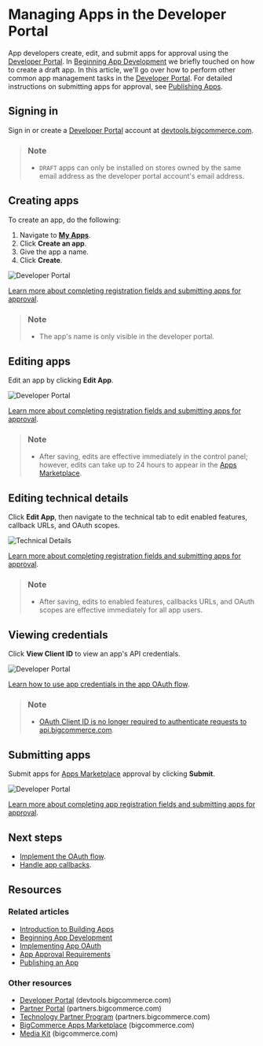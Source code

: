 # Managing Apps in the Developer Portal



App developers create, edit, and submit apps for approval using the [Developer Portal](https://devtools.bigcommerce.com/). In [Beginning App Development](https://developer.bigcommerce.com/api-docs/apps/guide/development) we briefly touched on how to create a draft app. In this article, we'll go over how to perform other common app management tasks in the [Developer Portal](https://devtools.bigcommerce.com/). For detailed instructions on submitting apps for approval, see [Publishing Apps](https://developer.bigcommerce.com/api-docs/apps/guide/publishing).

## Signing in

Sign in or create a [Developer Portal](https://devtools.bigcommerce.com) account at [devtools.bigcommerce.com](https://devtools.bigcommerce.com).

<div class="HubBlock--callout">
<div class="CalloutBlock--info">
<div class="HubBlock-content">

> ### Note
> * `DRAFT` apps can only be installed on stores owned by the same email address as the developer portal account's email address.

</div>
</div>
</div>

## Creating apps

To create an app, do the following:

1. Navigate to **[My Apps](https://devtools.bigcommerce.com/my/apps)**.
2. Click **Create an app**.
3. Give the app a name.
4. Click **Create**.

![Developer Portal](https://storage.googleapis.com/bigcommerce-production-dev-center/images/apps-04-developer-portal-01.png "Developer Portal")

[Learn more about completing registration fields and submitting apps for approval](https://developer.bigcommerce.com/api-docs/apps/guide/publishing).

<div class="HubBlock--callout">
<div class="CalloutBlock--info">
<div class="HubBlock-content">

> ### Note
> * The app's name is only visible in the developer portal.

</div>
</div>
</div>

## Editing apps

Edit an app by clicking **Edit App**.

![Developer Portal](https://storage.googleapis.com/bigcommerce-production-dev-center/images/apps-04-developer-portal-01.png "Developer Portal")

[Learn more about completing registration fields and submitting apps for approval](https://developer.bigcommerce.com/api-docs/apps/guide/publishing).

<div class="HubBlock--callout">
<div class="CalloutBlock--warnings">
<div class="HubBlock-content">

> ### Note
> * After saving, edits are effective immediately in the control panel; however, edits can take up to 24 hours to appear in the [Apps Marketplace](https://www.bigcommerce.com/apps/).

</div>
</div>
</div>

## Editing technical details

Click **Edit App**, then navigate to the technical tab to edit enabled features, callback URLs, and OAuth scopes.

![Technical Details](https://storage.googleapis.com/bigcommerce-production-dev-center/images/apps-04-developer-portal-04.png "Technical Details")

[Learn more about completing registration fields and submitting apps for approval](https://developer.bigcommerce.com/api-docs/apps/guide/publishing).

<div class="HubBlock--callout">
<div class="CalloutBlock--warning">
<div class="HubBlock-content">

> ### Note
> * After saving, edits to enabled features, callbacks URLs, and OAuth scopes are effective immediately for all app users.

</div>
</div>
</div>

## Viewing credentials

Click **View Client ID** to view an app's API credentials.

![Developer Portal](https://storage.googleapis.com/bigcommerce-production-dev-center/images/apps-04-developer-portal-01.png "Developer Portal")

[Learn how to use app credentials in the app OAuth flow](https://developer.bigcommerce.com/api-docs/apps/guide/auth).

<div class="HubBlock--callout">
<div class="CalloutBlock--info">
<div class="HubBlock-content">

> ### Note
> * [OAuth Client ID is no longer required to authenticate requests to api.bigcommerce.com](https://developer.bigcommerce.com/changelog#posts/o-auth-client-id-is-no-longer-required-for-requests-to-api-bigcommerce-com).

</div>
</div>
</div>

## Submitting apps

Submit apps for [Apps Marketplace](https://www.bigcommerce.com/apps) approval by clicking **Submit**.

![Developer Portal](https://storage.googleapis.com/bigcommerce-production-dev-center/images/apps-04-developer-portal-01.png "Developer Portal")

[Learn more about completing app registration fields and submitting apps for approval](https://developer.bigcommerce.com/api-docs/apps/guide/publishing).

## Next steps
* [Implement the OAuth flow](https://developer.bigcommerce.com/api-docs/apps/guide/auth).
* [Handle app callbacks](https://developer.bigcommerce.com/api-docs/apps/guide/callbacks).

## Resources

### Related articles

* [Introduction to Building Apps](https://developer.bigcommerce.com/api-docs/apps/guide/intro)
* [Beginning App Development](https://developer.bigcommerce.com/api-docs/apps/guide/development)
* [Implementing App OAuth](https://developer.bigcommerce.com/api-docs/apps/guide/auth)
* [App Approval Requirements](https://developer.bigcommerce.com/api-docs/apps/guide/requirements)
* [Publishing an App](https://developer.bigcommerce.com/api-docs/apps/guide/publishing)

### Other resources

* [Developer Portal](https://devtools.bigcommerce.com/) (devtools.bigcommerce.com)
* [Partner Portal](https://partners.bigcommerce.com/English/) (partners.bigcommerce.com)
* [Technology Partner Program](https://partners.bigcommerce.com/English/register_email.aspx) (partners.bigcommerce.com)
* [BigCommerce Apps Marketplace](https://www.bigcommerce.com/apps/) (bigcommerce.com)
* [Media Kit](https://www.bigcommerce.com/press/media-kit/) (bigcommerce.com)
